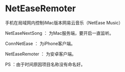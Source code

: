 # NetEaseRemoter
手机在局域网内控制iMac版本网易云音乐（NetEase Music）

NetEaseNextSong ： 为Mac服务端，要开启一直监听。

ConnNetEase     ： 为iPhone客户端。

NetEaseRemoter  ： 为安卓客户端。


PS ：由于时间原因项目名称没有命名好。
